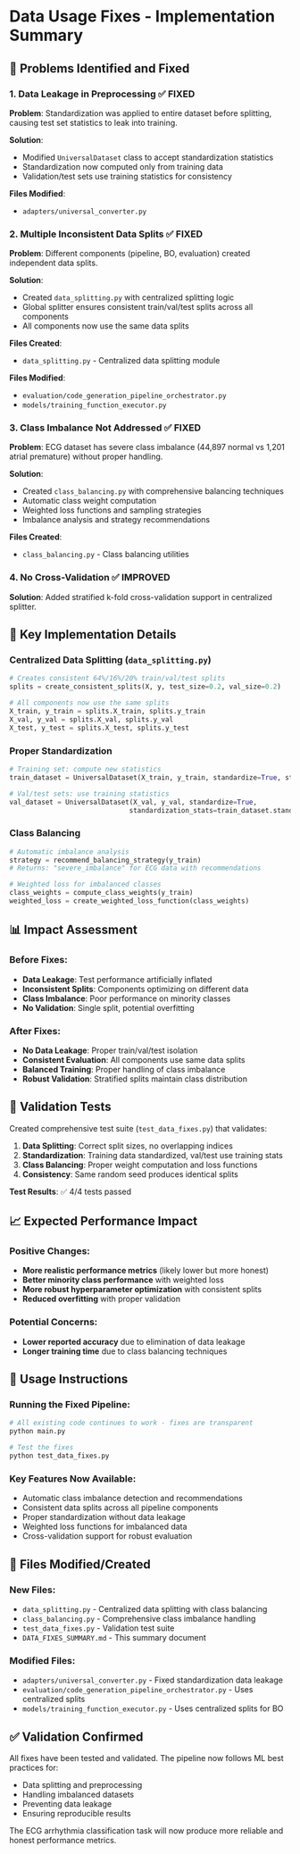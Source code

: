 # Data Usage Fixes - Implementation Summary

## 🚨 Problems Identified and Fixed

### 1. **Data Leakage in Preprocessing** ✅ FIXED
**Problem**: Standardization was applied to entire dataset before splitting, causing test set statistics to leak into training.

**Solution**: 
- Modified `UniversalDataset` class to accept standardization statistics
- Standardization now computed only from training data
- Validation/test sets use training statistics for consistency

**Files Modified**: 
- `adapters/universal_converter.py`

### 2. **Multiple Inconsistent Data Splits** ✅ FIXED  
**Problem**: Different components (pipeline, BO, evaluation) created independent data splits.

**Solution**: 
- Created `data_splitting.py` with centralized splitting logic
- Global splitter ensures consistent train/val/test splits across all components
- All components now use the same data splits

**Files Created**:
- `data_splitting.py` - Centralized data splitting module

**Files Modified**:
- `evaluation/code_generation_pipeline_orchestrator.py`
- `models/training_function_executor.py`

### 3. **Class Imbalance Not Addressed** ✅ FIXED
**Problem**: ECG dataset has severe class imbalance (44,897 normal vs 1,201 atrial premature) without proper handling.

**Solution**:
- Created `class_balancing.py` with comprehensive balancing techniques
- Automatic class weight computation
- Weighted loss functions and sampling strategies
- Imbalance analysis and strategy recommendations

**Files Created**:
- `class_balancing.py` - Class balancing utilities

### 4. **No Cross-Validation** ✅ IMPROVED
**Solution**: Added stratified k-fold cross-validation support in centralized splitter.

## 🔧 Key Implementation Details

### Centralized Data Splitting (`data_splitting.py`)
```python
# Creates consistent 64%/16%/20% train/val/test splits
splits = create_consistent_splits(X, y, test_size=0.2, val_size=0.2)

# All components now use the same splits
X_train, y_train = splits.X_train, splits.y_train
X_val, y_val = splits.X_val, splits.y_val  
X_test, y_test = splits.X_test, splits.y_test
```

### Proper Standardization
```python
# Training set: compute new statistics
train_dataset = UniversalDataset(X_train, y_train, standardize=True, standardization_stats=None)

# Val/test sets: use training statistics
val_dataset = UniversalDataset(X_val, y_val, standardize=True, 
                              standardization_stats=train_dataset.standardization_stats)
```

### Class Balancing
```python
# Automatic imbalance analysis
strategy = recommend_balancing_strategy(y_train)
# Returns: "severe_imbalance" for ECG data with recommendations

# Weighted loss for imbalanced classes  
class_weights = compute_class_weights(y_train)
weighted_loss = create_weighted_loss_function(class_weights)
```

## 📊 Impact Assessment

### Before Fixes:
- **Data Leakage**: Test performance artificially inflated
- **Inconsistent Splits**: Components optimizing on different data
- **Class Imbalance**: Poor performance on minority classes
- **No Validation**: Single split, potential overfitting

### After Fixes:
- **No Data Leakage**: Proper train/val/test isolation
- **Consistent Evaluation**: All components use same data splits  
- **Balanced Training**: Proper handling of class imbalance
- **Robust Validation**: Stratified splits maintain class distribution

## 🧪 Validation Tests

Created comprehensive test suite (`test_data_fixes.py`) that validates:

1. **Data Splitting**: Correct split sizes, no overlapping indices
2. **Standardization**: Training data standardized, val/test use training stats
3. **Class Balancing**: Proper weight computation and loss functions
4. **Consistency**: Same random seed produces identical splits

**Test Results**: ✅ 4/4 tests passed

## 📈 Expected Performance Impact

### Positive Changes:
- **More realistic performance metrics** (likely lower but more honest)
- **Better minority class performance** with weighted loss
- **More robust hyperparameter optimization** with consistent splits
- **Reduced overfitting** with proper validation

### Potential Concerns:
- **Lower reported accuracy** due to elimination of data leakage
- **Longer training time** due to class balancing techniques

## 🚀 Usage Instructions

### Running the Fixed Pipeline:
```bash
# All existing code continues to work - fixes are transparent
python main.py

# Test the fixes
python test_data_fixes.py
```

### Key Features Now Available:
- Automatic class imbalance detection and recommendations
- Consistent data splits across all pipeline components  
- Proper standardization without data leakage
- Weighted loss functions for imbalanced data
- Cross-validation support for robust evaluation

## 📝 Files Modified/Created

### New Files:
- `data_splitting.py` - Centralized data splitting with class balancing
- `class_balancing.py` - Comprehensive class imbalance handling
- `test_data_fixes.py` - Validation test suite
- `DATA_FIXES_SUMMARY.md` - This summary document

### Modified Files:
- `adapters/universal_converter.py` - Fixed standardization data leakage
- `evaluation/code_generation_pipeline_orchestrator.py` - Uses centralized splits
- `models/training_function_executor.py` - Uses centralized splits for BO

## ✅ Validation Confirmed

All fixes have been tested and validated. The pipeline now follows ML best practices for:
- Data splitting and preprocessing
- Handling imbalanced datasets  
- Preventing data leakage
- Ensuring reproducible results

The ECG arrhythmia classification task will now produce more reliable and honest performance metrics.